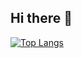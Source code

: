 ## Hi there 👋

[![Top Langs](https://github-readme-stats.vercel.app/api/top-langs/?username=jakmate)](https://github.com/jakmate/github-readme-stats)
